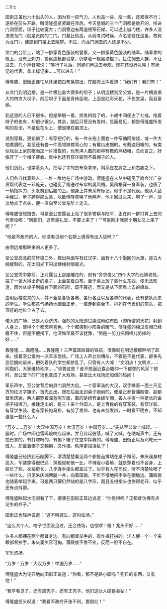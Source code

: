     二五七 

   田街正虽也六十出头的人，因为有一把气力，人也高一些，瘦一些，还累得不行；遂挤在前头开路，叫傅隆盛紧紧跟在背后。今天皇城的三个门洞都是敞开的，挤进门洞里面，坝子比较宽大；门洞旁边有两道很窄石梯，可以通上城门楼，许多人没法进龙门（就是贡院的二门，门基比较高，从前考试时候，点名领卷在这里，故称为龙门），便跑到门楼上去眺望。不过，向龙门拥去的人还是不少。

   龙门的台阶上，站了一排穿青色服装的警察，又一排穿黄色服装的陆军。陆军拿的枪上，没有上刺刀，警察连枪都没拿，仍拿着一根黑漆棍子。拦住拥去人群，不让进去。几个声音喊说：“等行了礼后，同胞们再进去参观，现在还没行礼哩！有标记的代表，拿出标记来……可以进去！”

   傅隆盛、田街正连忙从怀里把白布条取出，在脑壳上挥着道：“我们有！我们有！”

   从龙门到明远楼，是一片横比直大得多的坝子；从明远楼到至公堂，是一片横直俱大的四方大坝子。前后坝子下面是青砖面地，上面是红彩天花，不仅堂皇，而且富丽。

   到这里的人已不很多。但是举眼一看，把发辫剪了的，十成中间便占了七成。拖着辫子的也有，却很少很少。其余，脑后只管没有发辫，显而易见，都是傅隆盛所发明的办法，不是盘在头上，便是撇在脑顶上。

   说到穿戴，更花俏了：有穿短打的，有一件长袍上面套一件窄袖阿侬袋，或一件大袖鹰膀的，甚至还有套一件高领缺襟背心的；有戴瓜皮帽的，有戴遮阳帽的，有类似戏台上家院帽而加一片搭搭的，也有洋人戴的那种有檐的燕毡帽，总而言之，好像开了一个帽子赛会。就中也还有穿洋装而不戴帽子的人。

   他们到此，也学着众人，把写了字的白布条拿来，斜系在左肩之上和右胁之下。

   人们各自找着熟人，一堆一堆地在广场中游动。傅隆盛在人丛中碰见了商会洋广杂货帮代表之一邓乾元，也碰见了赠送过布伞的吴凤梧。吴凤梧穿一身军装，也佩了一柄指挥刀，头发剪到后脑勺上。他身上并未系有标记，似乎不是代表。他从人丛中经过，步子跨得那么急，以致傅隆盛唤了他两声，他才回过头来，啊了一声，淡淡地点了点头，便一直向至公堂东阶上走去。

   傅隆盛很想跟去，可是至公堂露台上站了很多警察与陆军，正在向一群打算上去的代表吆喝：“同胞们，这里是礼堂，不要上来了！”“可是刚才我那个朋友又上来了呢？”

   “他是军政府的人，你没看见别个右膀上缠得有出入证吗？”

   由明远楼那畔来的人更多了。

   至公堂高高的前轩檐口外，撑出两面写有红汉字、画有十八个墨圈的大旗，是白大绸缝制的，在太阳光下闪出缕缕射眼毫光。

   至公堂凭中靠前、正对露台上那座雕花的、刻有“旁求俊乂”四个大字的石牌坊处，摆了一张大得出奇的桌子，上面蒙着白布。至于桌上放了些什么东西，便无法知道，因为从桌子到露台下面的石陛，既不算近，而又是从下面看上去的缘故。

   由明远楼进来的人，并不全是各街各巷、各行各业以及各界的代表，还有整队而来的学生。学生都意气扬扬地踏着正步，一直走到露台下，排列在代表们的前头，把顶好的地位全占了去。

   偌大的广场，已是人众济济。强烈的太阳透过染成粉红布匹（即所谓的天花）射到人身上，使得个个都面带喜色，个个都感到小阳春的暖气。傅隆盛的棉瓜皮帽已经戴不住，但是不便揭下，他深悔早晨不该犹豫，“倒是一剪刀把帽根儿剪掉的好……”

   轰隆隆……轰隆隆……轰隆隆！三声震耳欲聋的铁铳，很像就在明远楼那畔响了起来。接着至公堂内一派军乐悠扬。广场上人声立刻嘈杂，不管是不是代表，都争先恐后拥向前来，把列着队的学生都挤乱了。只管有人大喊：“文明点！文明点……同胞们，大家维持秩序……”谁管这些？谁不想逼近露台瞻仰一下都督的风采？顿时，至公堂下的广场也变成了大戏场，甚至比大戏场还加倍的热闹！

   军乐声中，至公堂背后的屏门洞然大启。一个穿军装的大汉，双手捧着一面三尺见方的红汉字旗子，首先走出。跟在后面走到桌子跟前的，便是正都督蒲殿俊、副都督朱庆澜，两人都穿着深蓝呢军服，戴的是绣有金绦军帽，各人手提一柄挺长的金把子指挥刀。接踵走出的，是三十来个外国人，是上百数的有穿军装、有穿洋装，有穿学生装、也有穿长袍马褂，有剪了发辫、也有未剪发辫，一时看不明白，不知道是一些什么人。

   “万岁……万岁！大汉中国万岁！大汉万岁！中国万岁……”先从至公堂上喊起。一霎时，广场中间也雷鸣般响应起来。并且此起彼落，喊了又喊。在呐喊声中，还有拍巴掌的，有打唿哨的，有揭下帽子在空中挥舞的。傅隆盛、田街正以及邓乾元一班人，却戴着帽子又鞠躬，又作揖。秩序更加凌乱了！

   傅隆盛已经挤到石陛脚下，清清楚楚看见两个都督品排站在桌子跟前。朱庆澜身材高大，军装穿得很巴适；蒲殿俊和他一比，不特瘦小委琐，就是穿着也不合身，上装长了些，衣袖更长，几乎连手指头都盖过了。似乎有人在司仪，听不清楚吆喝了一些什么。只见朱庆澜两腿一并，向着国旗，不忙不慢地把手举在帽檐边。蒲殿俊也随着举起手来，可是两只脚仍然站的是八字形，而且五根指头也修得老开，似乎还有点抖颤。

   傅隆盛眯起水泡眼看了下，便凑在田街正耳边说道：“你觉得吗？正都督仿佛有点诧生的样子。”

   田街正也轻声说道：“这不叫诧生，这叫怯场。”

   “这么大个人，啥子世面没见过，还会怯场，也怪啰！嗯！兆头不好……”

   许多人都拥在两个都督身边。有向都督举手的，有作揖打拱的。洋人便一个一个来跟都督拉手。朱庆澜笑容可掬，蒲殿俊不惟不笑，反而一脸不自在。

   军乐悠扬。

   “万岁！万岁！大汉万岁！中国万岁……”

   傅隆盛大为诧异地向田街正说道：“你看，那不是路小脚吗？狗日的东西，又有他！”

   “我早看见了。还有周秃子，还有王壳子。他们这伙人硬是会钻！”

   傅隆盛摇头叹道：“我看军政府开张不利，要倒灶！”

